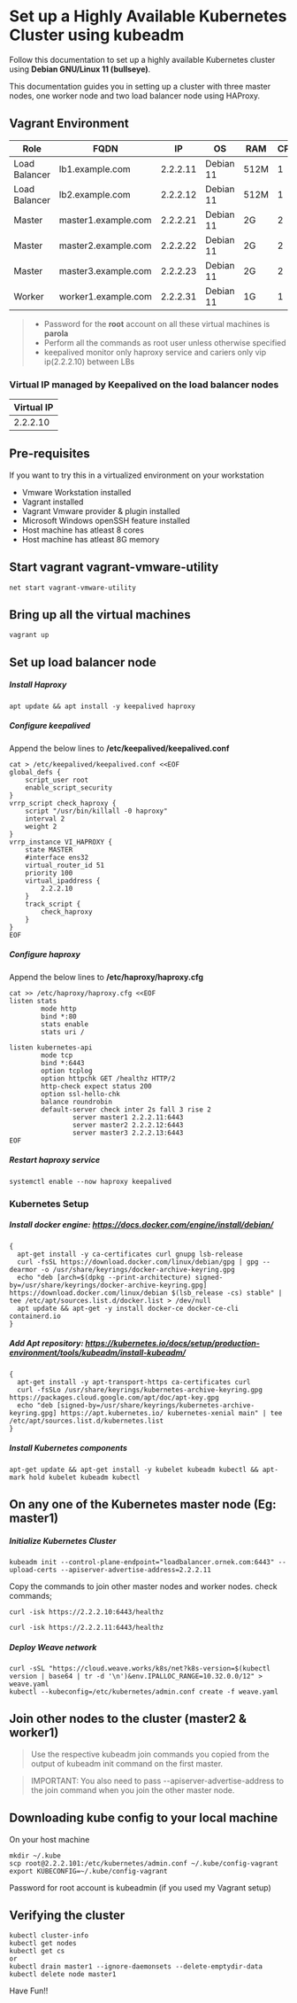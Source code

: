 # Set up a Highly Available Kubernetes Cluster using kubeadm
Follow this documentation to set up a highly available Kubernetes cluster using __Debian GNU/Linux 11 (bullseye)__.

This documentation guides you in setting up a cluster with three master nodes, one worker node and two load balancer node using HAProxy.

## Vagrant Environment
|Role|FQDN|IP|OS|RAM|CPU|
|----|----|----|----|----|----|
|Load Balancer|lb1.example.com|2.2.2.11|Debian 11|512M|1|
|Load Balancer|lb2.example.com|2.2.2.12|Debian 11|512M|1|
|Master|master1.example.com|2.2.2.21|Debian 11|2G|2|
|Master|master2.example.com|2.2.2.22|Debian 11|2G|2|
|Master|master3.example.com|2.2.2.23|Debian 11|2G|2|
|Worker|worker1.example.com|2.2.2.31|Debian 11|1G|1|

> * Password for the **root** account on all these virtual machines is **parola**
> * Perform all the commands as root user unless otherwise specified
> * keepalived monitor only haproxy service and cariers only vip ip(2.2.2.10) between LBs

### Virtual IP managed by Keepalived on the load balancer nodes
|Virtual IP|
|----|
|2.2.2.10|

## Pre-requisites
If you want to try this in a virtualized environment on your workstation
* Vmware Workstation installed
* Vagrant installed
* Vagrant Vmware provider & plugin installed
* Microsoft Windows openSSH feature installed 
* Host machine has atleast 8 cores
* Host machine has atleast 8G memory
## Start vagrant vagrant-vmware-utility
```
net start vagrant-vmware-utility
```
## Bring up all the virtual machines
```
vagrant up
```

## Set up load balancer node
##### Install Haproxy
```
apt update && apt install -y keepalived haproxy
```
##### Configure keepalived
Append the below lines to **/etc/keepalived/keepalived.conf**
```
cat > /etc/keepalived/keepalived.conf <<EOF
global_defs {
    script_user root
    enable_script_security
}
vrrp_script check_haproxy {
    script "/usr/bin/killall -0 haproxy"
    interval 2
    weight 2
}
vrrp_instance VI_HAPROXY {
    state MASTER
    #interface ens32
    virtual_router_id 51
    priority 100
    virtual_ipaddress {
        2.2.2.10
    }
    track_script {
        check_haproxy
    }
}
EOF
```
##### Configure haproxy
Append the below lines to **/etc/haproxy/haproxy.cfg**
```
cat >> /etc/haproxy/haproxy.cfg <<EOF
listen stats
        mode http
        bind *:80
        stats enable
        stats uri /

listen kubernetes-api
        mode tcp
        bind *:6443
        option tcplog
        option httpchk GET /healthz HTTP/2
        http-check expect status 200
        option ssl-hello-chk
        balance roundrobin
        default-server check inter 2s fall 3 rise 2
                server master1 2.2.2.11:6443
                server master2 2.2.2.12:6443
                server master3 2.2.2.13:6443
EOF
```
##### Restart haproxy service
```
systemctl enable --now haproxy keepalived
```

### Kubernetes Setup

##### Install docker engine: https://docs.docker.com/engine/install/debian/
```
{
  apt-get install -y ca-certificates curl gnupg lsb-release
  curl -fsSL https://download.docker.com/linux/debian/gpg | gpg --dearmor -o /usr/share/keyrings/docker-archive-keyring.gpg
  echo "deb [arch=$(dpkg --print-architecture) signed-by=/usr/share/keyrings/docker-archive-keyring.gpg] https://download.docker.com/linux/debian $(lsb_release -cs) stable" | tee /etc/apt/sources.list.d/docker.list > /dev/null
  apt update && apt-get -y install docker-ce docker-ce-cli containerd.io
}
```

##### Add Apt repository: https://kubernetes.io/docs/setup/production-environment/tools/kubeadm/install-kubeadm/
```
{
  apt-get install -y apt-transport-https ca-certificates curl
  curl -fsSLo /usr/share/keyrings/kubernetes-archive-keyring.gpg https://packages.cloud.google.com/apt/doc/apt-key.gpg
  echo "deb [signed-by=/usr/share/keyrings/kubernetes-archive-keyring.gpg] https://apt.kubernetes.io/ kubernetes-xenial main" | tee /etc/apt/sources.list.d/kubernetes.list
}
```
##### Install Kubernetes components
```
apt-get update && apt-get install -y kubelet kubeadm kubectl && apt-mark hold kubelet kubeadm kubectl
```
## On any one of the Kubernetes master node (Eg: master1)
##### Initialize Kubernetes Cluster
```
kubeadm init --control-plane-endpoint="loadbalancer.ornek.com:6443" --upload-certs --apiserver-advertise-address=2.2.2.11
```
Copy the commands to join other master nodes and worker nodes. check commands;
````
curl -isk https://2.2.2.10:6443/healthz
````
```
curl -isk https://2.2.2.11:6443/healthz
````
##### Deploy Weave network
```
curl -sSL "https://cloud.weave.works/k8s/net?k8s-version=$(kubectl version | base64 | tr -d '\n')&env.IPALLOC_RANGE=10.32.0.0/12" > weave.yaml
kubectl --kubeconfig=/etc/kubernetes/admin.conf create -f weave.yaml
```

## Join other nodes to the cluster (master2 & worker1)
> Use the respective kubeadm join commands you copied from the output of kubeadm init command on the first master.

> IMPORTANT: You also need to pass --apiserver-advertise-address to the join command when you join the other master node.

## Downloading kube config to your local machine
On your host machine
```
mkdir ~/.kube
scp root@2.2.2.101:/etc/kubernetes/admin.conf ~/.kube/config-vagrant
export KUBECONFIG=~/.kube/config-vagrant
```
Password for root account is kubeadmin (if you used my Vagrant setup)

## Verifying the cluster
```
kubectl cluster-info
kubectl get nodes
kubectl get cs
or 
kubectl drain master1 --ignore-daemonsets --delete-emptydir-data
kubectl delete node master1

```

Have Fun!!
